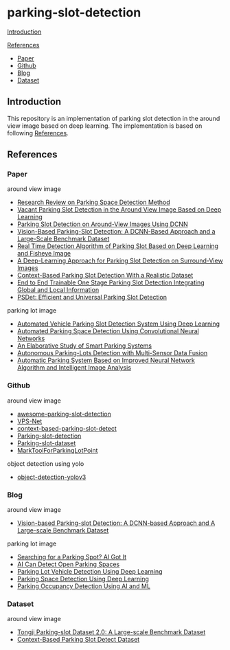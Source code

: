 # parking-slot-detection

[Introduction](#Introduction)

[References](#References)

- [Paper](#Paper)
- [Github](#Github)
- [Blog](#Blog)
- [Dataset](#Dataset)

## Introduction

This repository is an implementation of parking slot detection in the around view image based on deep learning.
The implementation is based on following [References](#References).

## References

### Paper
around view image

- [Research Review on Parking Space Detection Method](https://www.mdpi.com/2073-8994/13/1/128/pdf)
- [Vacant Parking Slot Detection in the Around View Image Based on Deep Learning](https://www.mdpi.com/1424-8220/20/7/2138/htm)
- [Parking Slot Detection on Around-View Images Using DCNN](https://www.frontiersin.org/articles/10.3389/fnbot.2020.00046/full)
- [Vision-Based Parking-Slot Detection: A DCNN-Based Approach and a Large-Scale Benchmark Dataset](https://ieeexplore.ieee.org/stamp/stamp.jsp?tp=&arnumber=8412601)
- [Real Time Detection Algorithm of Parking Slot Based on Deep Learning and Fisheye Image](https://iopscience.iop.org/article/10.1088/1742-6596/1518/1/012037/pdf)
- [A Deep-Learning Approach for Parking Slot Detection on Surround-View Images](https://ieeexplore.ieee.org/stamp/stamp.jsp?tp=&arnumber=8813777)
- [Context-Based Parking Slot Detection With a Realistic Dataset](https://ieeexplore.ieee.org/stamp/stamp.jsp?tp=&arnumber=9199853)
- [End to End Trainable One Stage Parking Slot Detection Integrating Global and Local Information](https://arxiv.org/ftp/arxiv/papers/2003/2003.02445.pdf)
- [PSDet: Efficient and Universal Parking Slot Detection](https://arxiv.org/pdf/2005.05528.pdf)

parking lot image

- [Automated Vehicle Parking Slot Detection System Using Deep Learning](https://ieeexplore.ieee.org/stamp/stamp.jsp?tp=&arnumber=9076491&tag=1)
- [Automated Parking Space Detection Using Convolutional Neural Networks](https://arxiv.org/pdf/2106.07228.pdf)
- [An Elaborative Study of Smart Parking Systems](https://www.ijert.org/research/an-elaborative-study-of-smart-parking-systems-IJERTV10IS100056.pdf)
- [Autonomous Parking-Lots Detection with Multi-Sensor Data Fusion](https://www.techscience.com/cmc/v66n2/40666)
- [Automatic Parking System Based on Improved Neural Network Algorithm and Intelligent Image Analysis](https://downloads.hindawi.com/journals/cin/2021/4391864.pdf)

### Github
around view image

- [awesome-parking-slot-detection](https://github.com/lymhust/awesome-parking-slot-detection)
- [VPS-Net](https://github.com/weili1457355863/VPS-Net)
- [context-based-parking-slot-detect](https://github.com/dohoseok/context-based-parking-slot-detect)
- [Parking-slot-detection](https://github.com/wuzzh/Parking-slot-detection)
- [Parking-slot-dataset](https://github.com/wuzzh/Parking-slot-dataset)
- [MarkToolForParkingLotPoint](https://github.com/Teoge/MarkToolForParkingLotPoint)

object detection using yolo

- [object-detection-yolov3](https://github.com/sonalrpatel/object-detection-yolo)

### Blog
around view image

- [Vision-based Parking-slot Detection: A DCNN-based Approach and A Large-scale Benchmark Dataset](https://cslinzhang.github.io/deepps/)

parking lot image

- [Searching for a Parking Spot? AI Got It](https://blogs.nvidia.com/blog/2019/09/11/drive-labs-ai-parking/)
- [AI Can Detect Open Parking Spaces](https://news.developer.nvidia.com/ai-algorithm-aims-to-help-you-find-a-parking-spot/)
- [Parking Lot Vehicle Detection Using Deep Learning](https://medium.com/geoai/parking-lot-vehicle-detection-using-deep-learning-49597917bc4a)
- [Parking Space Detection Using Deep Learning](https://medium.com/the-research-nest/parking-space-detection-using-deep-learning-9fc99a63875e)
- [Parking Occupancy Detection Using AI and ML](https://visionify.ai/parking-occupancy-detection-using-ai-ml/)

### Dataset
around view image

- [Tongji Parking-slot Dataset 2.0: A Large-scale Benchmark Dataset](https://cslinzhang.github.io/deepps/)
- [Context-Based Parking Slot Detect Dataset](https://github.com/dohoseok/context-based-parking-slot-detect)
